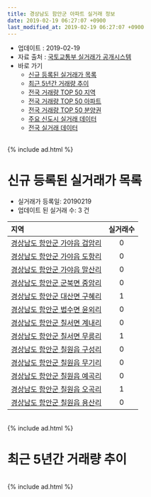 ```yaml
---
title: 경상남도 함안군 아파트 실거래 정보
date: 2019-02-19 06:27:07 +0900
last_modified_at: 2019-02-19 06:27:07 +0900
---
```


* 업데이트 : 2019-02-19
* 자료 출처 : [국토교통부 실거래가 공개시스템](http://rt.molit.go.kr)
* 바로 가기
    * [신규 등록된 실거래가 목록](#신규-등록된-실거래가-목록)
    * [최근 5년간 거래량 추이](#최근-5년간-거래량-추이)
    * [전국 거래량 TOP 50 지역](https://ayogom.github.io/apt-trade-info/최근-3개월-전국에서-가장-거래가-많이-발생한-지역)
    * [전국 거래량 TOP 50 아파트](https://ayogom.github.io/apt-trade-info/최근-3개월-전국에서-가장-거래가-많이-발생한-아파트)
    * [전국 거래량 TOP 50 분양권](https://ayogom.github.io/apt-trade-info/최근-3개월-전국에서-가장-거래가-많이-발생한-분양권)
    * [주요 신도시 실거래 데이터](https://ayogom.github.io/apt-trade-info/주요-신도시)
    * [전국 실거래 데이터](https://ayogom.github.io/apt-trade-info/전국)

<br>
{% include ad.html %}
<br>

# 신규 등록된 실거래가 목록
* 실거래가 등록일: 20190219
* 업데이트 된 실거래 수: 3 건


|지역|실거래수|
|:---|:---:|
|[경상남도 함안군 가야읍 검암리](https://ayogom.github.io/apt-trade-info/경상남도-함안군-가야읍-검암리)|0|
|[경상남도 함안군 가야읍 도항리](https://ayogom.github.io/apt-trade-info/경상남도-함안군-가야읍-도항리)|0|
|[경상남도 함안군 가야읍 말산리](https://ayogom.github.io/apt-trade-info/경상남도-함안군-가야읍-말산리)|0|
|[경상남도 함안군 군북면 중암리](https://ayogom.github.io/apt-trade-info/경상남도-함안군-군북면-중암리)|0|
|[경상남도 함안군 대산면 구혜리](https://ayogom.github.io/apt-trade-info/경상남도-함안군-대산면-구혜리)|1|
|[경상남도 함안군 법수면 윤외리](https://ayogom.github.io/apt-trade-info/경상남도-함안군-법수면-윤외리)|0|
|[경상남도 함안군 칠서면 계내리](https://ayogom.github.io/apt-trade-info/경상남도-함안군-칠서면-계내리)|0|
|[경상남도 함안군 칠서면 무릉리](https://ayogom.github.io/apt-trade-info/경상남도-함안군-칠서면-무릉리)|1|
|[경상남도 함안군 칠원읍 구성리](https://ayogom.github.io/apt-trade-info/경상남도-함안군-칠원읍-구성리)|0|
|[경상남도 함안군 칠원읍 무기리](https://ayogom.github.io/apt-trade-info/경상남도-함안군-칠원읍-무기리)|0|
|[경상남도 함안군 칠원읍 예곡리](https://ayogom.github.io/apt-trade-info/경상남도-함안군-칠원읍-예곡리)|0|
|[경상남도 함안군 칠원읍 오곡리](https://ayogom.github.io/apt-trade-info/경상남도-함안군-칠원읍-오곡리)|1|
|[경상남도 함안군 칠원읍 용산리](https://ayogom.github.io/apt-trade-info/경상남도-함안군-칠원읍-용산리)|0|


<br>
{% include ad.html %}
<br>

# 최근 5년간 거래량 추이


<div style="width:100%;">
    <canvas id="deal_progress" height="200"></canvas>
</div>

<script>
new Chart(document.getElementById("deal_progress"), {
    type: 'line',
    data: {
        labels: ['201402','201403','201404','201405','201406','201407','201408','201409','201410','201411','201412','201501','201502','201503','201504','201505','201506','201507','201508','201509','201510','201511','201512','201601','201602','201603','201604','201605','201606','201607','201608','201609','201610','201611','201612','201701','201702','201703','201704','201705','201706','201707','201708','201709','201710','201711','201712','201801','201802','201803','201804','201805','201806','201807','201808','201809','201810','201811','201812','201901','201902'],
        datasets: [{
            label: '매매',
            pointRadius: 1,
            data: [39, 48, 50, 51, 47, 51, 61, 71, 75, 53, 43, 61, 51, 75, 53, 55, 80, 45, 51, 45, 76, 59, 54, 58, 39, 61, 42, 44, 46, 43, 38, 50, 56, 51, 41, 38, 37, 98, 65, 58, 82, 70, 95, 55, 35, 33, 43, 40, 30, 43, 29, 29, 26, 20, 29, 32, 37, 33, 19, 17, 4],
            borderColor: "rgba(255, 201, 14, 1)",
            backgroundColor: "rgba(255, 201, 14, 0.5)",
            fill: false,
            lineTension: 0
        },{
            label: '전월세',
            pointRadius: 1,
            data: [30, 26, 34, 29, 33, 54, 53, 63, 40, 37, 34, 43, 28, 45, 23, 25, 17, 39, 16, 20, 28, 110, 18, 29, 26, 26, 20, 17, 27, 38, 30, 61, 36, 22, 26, 23, 30, 22, 14, 24, 30, 21, 32, 26, 19, 14, 26, 30, 25, 30, 23, 27, 26, 28, 29, 44, 25, 17, 22, 24, 7],
            borderColor: "rgba(0, 141, 185, 1)",
            backgroundColor: "rgba(0, 141, 185, 0.5)",
            fill: false,
            lineTension: 0
        }
        ]
    },
    options: {
        responsive: true,
        title: {
            display: false
        },
        tooltips: {
            mode: 'index',
            intersect: false
        },
        hover: {
            mode: 'nearest',
            intersect: true
        },
        scales: {
            xAxes: [{
                display: true,
                scaleLabel: {
                    display: true,
                    labelString: '년/월'
                }
            }],
            yAxes: [{
                display: true,
                ticks: {
                    suggestedMin: 0,
                },
                scaleLabel: {
                    display: true,
                    labelString: '실거래 수'
                }
            }]
        }
    }
});

</script>


<br>
{% include ad.html %}
<br>

